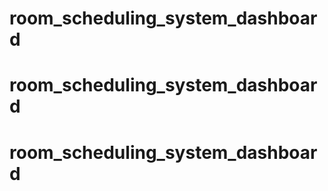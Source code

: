 # room_scheduling_system_dashboard
# room_scheduling_system_dashboard
# room_scheduling_system_dashboard
